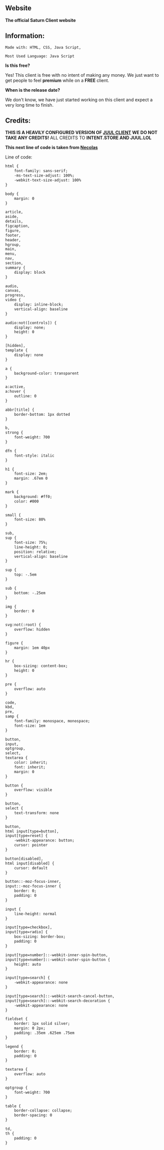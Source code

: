 ## Website
**The official __Saturn Client__ website**

## Information:
```Made with: HTML, CSS, Java Script,```

```Most Used Language: Java Script```

**Is this free?**


Yes! This client is free with no intent of making any money.
We just want to get people to feel **premium** while on a **FREE** client.

**When is the release date?**


We don't know, we have just started working on this client and expect a very long time to finish.

## Credits:
**THIS IS A HEAVILY CONFIGURED VERSION OF [JUUL CLIENT](https://juul.lol) WE DO NOT TAKE ANY CREDITS!**
ALL CREDITS TO **INTENT.STORE AND JUUL.LOL**

**This next line of code is taken from [Necolas](github.com/necolas/normalize.css)**

Line of code:

```HTML
html {
    font-family: sans-serif;
    -ms-text-size-adjust: 100%;
    -webkit-text-size-adjust: 100%
}

body {
    margin: 0
}

article,
aside,
details,
figcaption,
figure,
footer,
header,
hgroup,
main,
menu,
nav,
section,
summary {
    display: block
}

audio,
canvas,
progress,
video {
    display: inline-block;
    vertical-align: baseline
}

audio:not([controls]) {
    display: none;
    height: 0
}

[hidden],
template {
    display: none
}

a {
    background-color: transparent
}

a:active,
a:hover {
    outline: 0
}

abbr[title] {
    border-bottom: 1px dotted
}

b,
strong {
    font-weight: 700
}

dfn {
    font-style: italic
}

h1 {
    font-size: 2em;
    margin: .67em 0
}

mark {
    background: #ff0;
    color: #000
}

small {
    font-size: 80%
}

sub,
sup {
    font-size: 75%;
    line-height: 0;
    position: relative;
    vertical-align: baseline
}

sup {
    top: -.5em
}

sub {
    bottom: -.25em
}

img {
    border: 0
}

svg:not(:root) {
    overflow: hidden
}

figure {
    margin: 1em 40px
}

hr {
    box-sizing: content-box;
    height: 0
}

pre {
    overflow: auto
}

code,
kbd,
pre,
samp {
    font-family: monospace, monospace;
    font-size: 1em
}

button,
input,
optgroup,
select,
textarea {
    color: inherit;
    font: inherit;
    margin: 0
}

button {
    overflow: visible
}

button,
select {
    text-transform: none
}

button,
html input[type=button],
input[type=reset] {
    -webkit-appearance: button;
    cursor: pointer
}

button[disabled],
html input[disabled] {
    cursor: default
}

button::-moz-focus-inner,
input::-moz-focus-inner {
    border: 0;
    padding: 0
}

input {
    line-height: normal
}

input[type=checkbox],
input[type=radio] {
    box-sizing: border-box;
    padding: 0
}

input[type=number]::-webkit-inner-spin-button,
input[type=number]::-webkit-outer-spin-button {
    height: auto
}

input[type=search] {
    -webkit-appearance: none
}

input[type=search]::-webkit-search-cancel-button,
input[type=search]::-webkit-search-decoration {
    -webkit-appearance: none
}

fieldset {
    border: 1px solid silver;
    margin: 0 2px;
    padding: .35em .625em .75em
}

legend {
    border: 0;
    padding: 0
}

textarea {
    overflow: auto
}

optgroup {
    font-weight: 700
}

table {
    border-collapse: collapse;
    border-spacing: 0
}

td,
th {
    padding: 0
}
```
